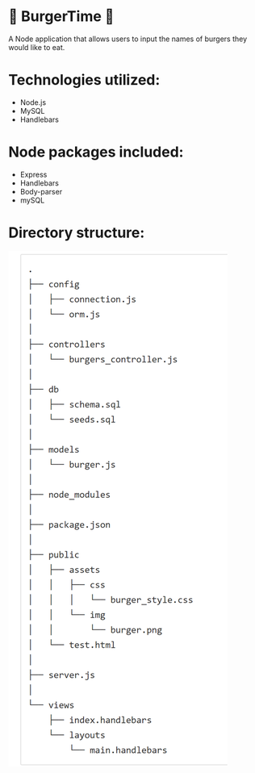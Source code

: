  # :hamburger: BurgerTime :fries:

A Node application that allows users to input the names of burgers they would like to eat.


# Technologies utilized:
- Node.js
- MySQL
- Handlebars

# Node packages included:
- Express
- Handlebars
- Body-parser
- mySQL

# Directory structure:
![Files](./public/assets/images/Structure.PNG)
